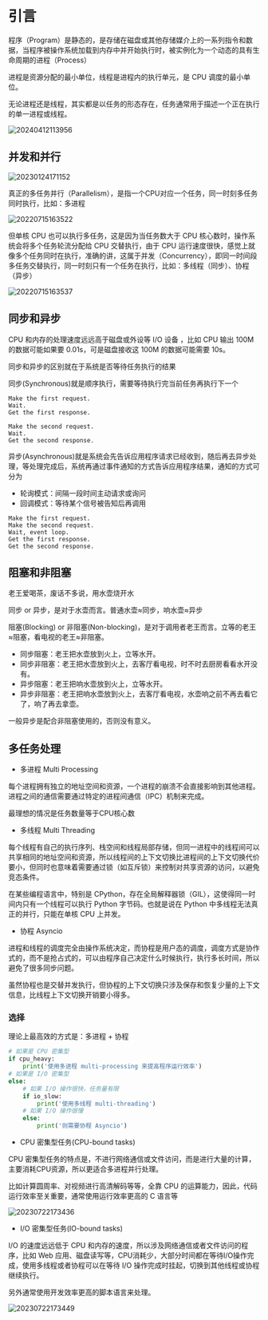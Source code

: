 # 引言

程序（Program）是静态的，是存储在磁盘或其他存储媒介上的一系列指令和数据，当程序被操作系统加载到内存中并开始执行时，被实例化为一个动态的具有生命周期的进程（Process）

进程是资源分配的最小单位，线程是进程内的执行单元，是 CPU 调度的最小单位。

无论进程还是线程，其实都是以任务的形态存在，任务通常用于描述一个正在执行的单一进程或线程。

![20240412113956](https://image.zuoright.com/20240412113956.png)

## 并发和并行

![20230124171152](http://image.zuoright.com/20230124171152.png)

真正的多任务并行（Parallelism），是指一个CPU对应一个任务，同一时刻多任务同时执行，比如：多进程

![20220715163522](http://image.zuoright.com/20220715163522.png)

但单核 CPU 也可以执行多任务，这是因为当任务数大于 CPU 核心数时，操作系统会将多个任务轮流分配给 CPU 交替执行，由于 CPU 运行速度很快，感觉上就像多个任务同时在执行，准确的讲，这属于并发（Concurrency），即同一时间段多任务交替执行，同一时刻只有一个任务在执行，比如：多线程（同步）、协程（异步）

![20220715163537](http://image.zuoright.com/20220715163537.png)

## 同步和异步

CPU 和内存的处理速度远远高于磁盘或外设等 I/O 设备 ，比如 CPU 输出 100M 的数据可能如果要 0.01s，可是磁盘接收这 100M 的数据可能需要 10s。

同步和异步的区别就在于系统是否等待任务执行的结果

同步(Synchronous)就是顺序执行，需要等待执行完当前任务再执行下一个

```text
Make the first request.
Wait.
Get the first response.

Make the second request.
Wait.
Get the second response.
```

异步(Asynchronous)就是系统会先告诉应用程序请求已经收到，随后再去异步处理，等处理完成后，系统再通过事件通知的方式告诉应用程序结果，通知的方式可分为

- 轮询模式：间隔一段时间主动请求或询问
- 回调模式：等待某个信号被告知后再调用

```text
Make the first request.
Make the second request.
Wait, event loop.
Get the first response.
Get the second response.
```

## 阻塞和非阻塞

老王爱喝茶，废话不多说，用水壶烧开水

同步 or 异步，是对于水壶而言。普通水壶≈同步，响水壶≈异步

阻塞(Blocking) or 非阻塞(Non-blocking)，是对于调用者老王而言。立等的老王≈阻塞，看电视的老王≈非阻塞。

- 同步阻塞：老王把水壶放到火上，立等水开。
- 同步非阻塞：老王把水壶放到火上，去客厅看电视，时不时去厨房看看水开没有。
- 异步阻塞：老王把响水壶放到火上，立等水开。
- 异步非阻塞：老王把响水壶放到火上，去客厅看电视，水壶响之前不再去看它了，响了再去拿壶。

一般异步是配合非阻塞使用的，否则没有意义。

## 多任务处理

- 多进程 Multi Processing

每个进程拥有独立的地址空间和资源，一个进程的崩溃不会直接影响到其他进程。进程之间的通信需要通过特定的进程间通信（IPC）机制来完成。

最理想的情况是任务数量等于CPU核心数

- 多线程 Multi Threading

每个线程有自己的执行序列、栈空间和线程局部存储，但同一进程中的线程间可以共享相同的地址空间和资源，所以线程间的上下文切换比进程间的上下文切换代价要小，但同时也意味着需要通过锁（如互斥锁）来控制对共享资源的访问，以避免竞态条件。

在某些编程语言中，特别是 CPython，存在全局解释器锁（GIL），这使得同一时间内只有一个线程可以执行 Python 字节码。也就是说在 Python 中多线程无法真正的并行，只能在单核 CPU 上并发。

- 协程 Asyncio

进程和线程的调度完全由操作系统决定，而协程是用户态的调度，调度方式是协作式的，而不是抢占式的，可以由程序自己决定什么时候执行，执行多长时间，所以避免了很多同步问题。

虽然协程也是交替并发执行，但协程的上下文切换只涉及保存和恢复少量的上下文信息，比线程上下文切换开销要小得多。

### 选择

理论上最高效的方式是：多进程 + 协程

```python
# 如果是 CPU 密集型
if cpu_heavy:
    print('使用多进程 multi-processing 来提高程序运行效率')
# 如果是 I/O 密集型
else:
    # 如果 I/O 操作很快，任务量有限
    if io_slow:
        print('使用多线程 multi-threading')
    # 如果 I/O 操作很慢
    else:
        print('则需要协程 Asyncio')
```

- CPU 密集型任务(CPU-bound tasks)

CPU 密集型任务的特点是，不进行网络通信或文件访问，而是进行大量的计算，主要消耗CPU资源，所以更适合多进程并行处理。

比如计算圆周率、对视频进行高清解码等等，全靠 CPU 的运算能力，因此，代码运行效率至关重要，通常使用运行效率更高的 C 语言等

![20230722173436](https://image.zuoright.com/20230722173436.png)

- I/O 密集型任务(IO-bound tasks)

I/O 的速度远远低于 CPU 和内存的速度，所以涉及网络通信或者文件访问的程序，比如 Web 应用、磁盘读写等，CPU消耗少，大部分时间都在等待I/O操作完成，使用多线程或者协程可以在等待 I/O 操作完成时挂起，切换到其他线程或协程继续执行。

另外通常使用开发效率更高的脚本语言来处理。

![20230722173449](https://image.zuoright.com/20230722173449.png)
